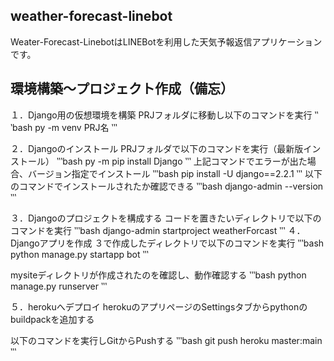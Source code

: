 ## weather-forecast-linebot
Weater-Forecast-LinebotはLINEBotを利用した天気予報返信アプリケーションです。

## 環境構築～プロジェクト作成（備忘）

１．Django用の仮想環境を構築
PRJフォルダに移動し以下のコマンドを実行
‵‵‵bash
py -m venv PRJ名
‵‵‵

２．Djangoのインストール
PRJフォルダで以下のコマンドを実行（最新版インストール）
‵‵‵bash
py -m pip install Django
‵‵‵
上記コマンドでエラーが出た場合、バージョン指定でインストール
‵‵‵bash
pip install -U django==2.2.1
‵‵‵
以下のコマンドでインストールされたか確認できる
‵‵‵bash
django-admin --version
‵‵‵

３．Djangoのプロジェクトを構成する
コードを置きたいディレクトリで以下のコマンドを実行
‵‵‵bash
django-admin startproject weatherForcast
‵‵‵
４．Djangoアプリを作成
３で作成したディレクトリで以下のコマンドを実行
‵‵‵bash
python manage.py startapp bot
‵‵‵

mysiteディレクトリが作成されたのを確認し、動作確認する
‵‵‵bash
python manage.py runserver
‵‵‵

５．herokuへデプロイ
herokuのアプリページのSettingsタブからpythonのbuildpackを追加する

以下のコマンドを実行しGitからPushする
‵‵‵bash
git push heroku master:main
‵‵‵

